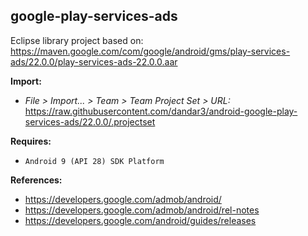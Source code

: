 ## google-play-services-ads

Eclipse library project based on:<br/>
https://maven.google.com/com/google/android/gms/play-services-ads/22.0.0/play-services-ads-22.0.0.aar

**Import:**
- _File > Import... > Team > Team Project Set > URL:_<br/>
  https://raw.githubusercontent.com/dandar3/android-google-play-services-ads/22.0.0/.projectset

**Requires:**
- `Android 9 (API 28) SDK Platform`

**References:**
- https://developers.google.com/admob/android/
- https://developers.google.com/admob/android/rel-notes
- https://developers.google.com/android/guides/releases